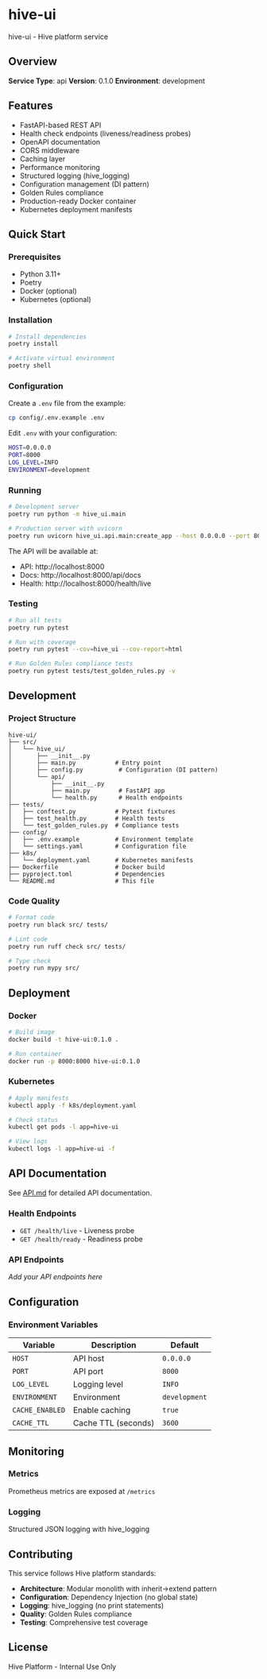 # hive-ui

hive-ui - Hive platform service

## Overview

**Service Type**: api
**Version**: 0.1.0
**Environment**: development

## Features

- FastAPI-based REST API
- Health check endpoints (liveness/readiness probes)
- OpenAPI documentation
- CORS middleware
- Caching layer
- Performance monitoring
- Structured logging (hive_logging)
- Configuration management (DI pattern)
- Golden Rules compliance
- Production-ready Docker container
- Kubernetes deployment manifests

## Quick Start

### Prerequisites

- Python 3.11+
- Poetry
- Docker (optional)
- Kubernetes (optional)

### Installation

```bash
# Install dependencies
poetry install

# Activate virtual environment
poetry shell
```

### Configuration

Create a `.env` file from the example:

```bash
cp config/.env.example .env
```

Edit `.env` with your configuration:

```bash
HOST=0.0.0.0
PORT=8000
LOG_LEVEL=INFO
ENVIRONMENT=development
```

### Running

```bash
# Development server
poetry run python -m hive_ui.main

# Production server with uvicorn
poetry run uvicorn hive_ui.api.main:create_app --host 0.0.0.0 --port 8000
```

The API will be available at:
- API: http://localhost:8000
- Docs: http://localhost:8000/api/docs
- Health: http://localhost:8000/health/live

### Testing

```bash
# Run all tests
poetry run pytest

# Run with coverage
poetry run pytest --cov=hive_ui --cov-report=html

# Run Golden Rules compliance tests
poetry run pytest tests/test_golden_rules.py -v
```

## Development

### Project Structure

```
hive-ui/
├── src/
│   └── hive_ui/
│       ├── __init__.py
│       ├── main.py           # Entry point
│       ├── config.py          # Configuration (DI pattern)
│       └── api/
│           ├── __init__.py
│           ├── main.py        # FastAPI app
│           └── health.py      # Health endpoints
├── tests/
│   ├── conftest.py           # Pytest fixtures
│   ├── test_health.py        # Health tests
│   └── test_golden_rules.py  # Compliance tests
├── config/
│   ├── .env.example          # Environment template
│   └── settings.yaml         # Configuration file
├── k8s/
│   └── deployment.yaml       # Kubernetes manifests
├── Dockerfile                # Docker build
├── pyproject.toml            # Dependencies
└── README.md                 # This file
```

### Code Quality

```bash
# Format code
poetry run black src/ tests/

# Lint code
poetry run ruff check src/ tests/

# Type check
poetry run mypy src/
```

## Deployment

### Docker

```bash
# Build image
docker build -t hive-ui:0.1.0 .

# Run container
docker run -p 8000:8000 hive-ui:0.1.0
```

### Kubernetes

```bash
# Apply manifests
kubectl apply -f k8s/deployment.yaml

# Check status
kubectl get pods -l app=hive-ui

# View logs
kubectl logs -l app=hive-ui -f
```

## API Documentation

See [API.md](API.md) for detailed API documentation.

### Health Endpoints

- `GET /health/live` - Liveness probe
- `GET /health/ready` - Readiness probe

### API Endpoints

*Add your API endpoints here*

## Configuration

### Environment Variables

| Variable | Description | Default |
|----------|-------------|---------|
| `HOST` | API host | `0.0.0.0` |
| `PORT` | API port | `8000` |
| `LOG_LEVEL` | Logging level | `INFO` |
| `ENVIRONMENT` | Environment | `development` |
| `CACHE_ENABLED` | Enable caching | `true` |
| `CACHE_TTL` | Cache TTL (seconds) | `3600` |
## Monitoring

### Metrics

Prometheus metrics are exposed at `/metrics`

### Logging

Structured JSON logging with hive_logging

## Contributing

This service follows Hive platform standards:

- **Architecture**: Modular monolith with inherit→extend pattern
- **Configuration**: Dependency Injection (no global state)
- **Logging**: hive_logging (no print statements)
- **Quality**: Golden Rules compliance
- **Testing**: Comprehensive test coverage

## License

Hive Platform - Internal Use Only
